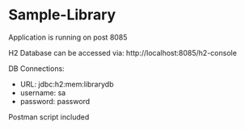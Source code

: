 # Sample-Library

Application is running on post 8085

H2 Database can be accessed via: http://localhost:8085/h2-console


DB Connections:

- URL: jdbc:h2:mem:librarydb
- username: sa
- password: password

Postman script included
